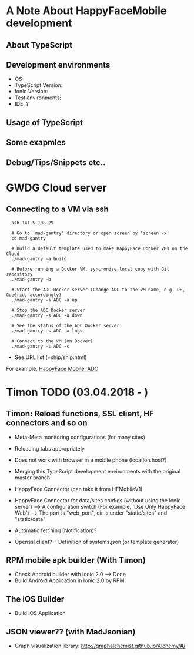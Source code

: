 # A Note About HappyFaceMobile development

## About TypeScript

## Development environments
* OS:
* TypeScript Version:
* Ionic Version:
* Test environments:
* IDE: ?

## Usage of TypeScript
### 

## Some exapmles


## Debug/Tips/Snippets etc..


# GWDG Cloud server
## Connecting to a VM via ssh
      ssh 141.5.108.29
      
      # Go to 'mad-gantry' directory or open screen by 'screen -x'
      cd mad-gantry

      # Build a default template used to make HappyFace Docker VMs on the Cloud
      ./mad-gantry -a build
      
      # Before running a Docker VM, syncronise local copy with Git repository
      ./mad-gantry -b
      
      # Start the ADC Docker server (Change ADC to the VM name, e.g. DE, GoeGrid, accordingly)
      ./mad-gantry -s ADC -a up
      
      # Stop the ADC Docker server
      ./mad-gantry -s ADC -a down
      
      # See the status of the ADC Docker server
      ./mad-gantry -s ADC -a logs
      
      # Connect to the VM (on Docker)
      ./mad-gantry -s ADC -c
      
* See URL list (=ship/ship.html) 

For example, <a href="http://141.5.108.29:20100">HappyFace Mobile: ADC</a></br>      


# Timon TODO (03.04.2018 - )
## Timon: Reload functions, SSL client, HF connectors and so on
 * Meta-Meta monitoring configurations (for many sites)
 * Reloading tabs appropriately

 * Does not work with browser in a mobile phone (location.host?)
 * Merging this TypeScript development environments with the original master branch

 * HappyFace Connector (can take it from HFMobileV1)
 * HappyFace Connector for data/sites configs (without using the Ionic server)
    --> A configuration switch (For example, 'Use Only HappyFace Web')
    --> The port is "web_port", dir is under "static/sites" and "static/data"

 * Automatic fetching (Notification)?
 * Openssl client? + Definition of systems.json (or template generator)


## RPM mobile apk builder (With Timon)
 * Check Android builder with Ionic 2.0 --> Done
 * Build Android Application in Ionic 2.0 by RPM

## The iOS Builder
 * Build iOS Application

## JSON viewer?? (with MadJsonian)
 * Graph visualization library: http://graphalchemist.github.io/Alchemy/#/


